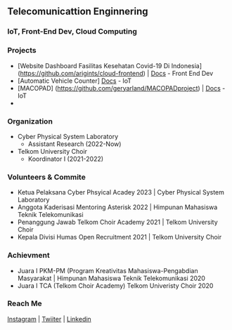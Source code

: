 ## Telecomunicattion Enginnering

### IoT, Front-End Dev, Cloud Computing

### Projects    
- [Website Dashboard Fasilitas Kesehatan Covid-19 Di Indonesia] (https://github.com/arigints/cloud-frontend)  | [Docs](https://docs.google.com/document/d/1jSxcbHW40bEd0hXLI0wsQhMrYz6i-j915QbWkpoB8P4/edit?usp=sharing) - Front End Dev
- [Automatic Vehicle Counter] [Docs](https://docs.google.com/document/d/1PFaTh0WCWEwgI3Hyp8u6y6q-lyqvY1y8pPMbFfLnwPg/edit?usp=sharing) - IoT
- [MACOPAD] (https://github.com/geryarland/MACOPADproject) | [Docs](https://docs.google.com/document/d/15vHGVOSzoIKqZZN_lUywvlQaZ5v1W6EGNh2O5JTj0BI/edit?usp=sharing) - IoT
- 
### Organization 
- Cyber Physical System Laboratory
  - Assistant Research (2022-Now)
- Telkom University Choir
  - Koordinator I (2021-2022)
    
### Volunteers & Commite
- Ketua Pelaksana Cyber Phsyical Acadey 2023 | Cyber Physical System Laboratory
- Anggota Kaderisasi Mentoring Asterisk 2022 | Himpunan Mahasiswa Teknik Telekomunikasi
- Penanggung Jawab Telkom Choir Academy 2021 | Telkom University Choir
- Kepala Divisi Humas Open Recruitment 2021 | Telkom University Choir
    
### Achievment
- Juara I PKM-PM (Program Kreativitas Mahasiswa-Pengabdian Masyarakat | Himpunan Mahasiswa Teknik Telekomunikasi 2020
- Juara I TCA (Telkom Choir Academy) Telkom Univeristy Choir 2020
  
### Reach Me 
[Instagram](https://www.instagram.com/geryarland/) | [Twiiter](https://twitter.com/VincentiusGeryA) | [Linkedin](https://www.linkedin.com/in/gery-arland-83282b118/)
